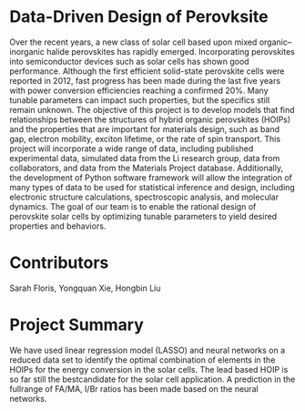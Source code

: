# Data-Driven Design of Perovksite
Over the recent years, a new class of solar cell based upon mixed organic–inorganic halide perovskites has rapidly emerged.  Incorporating perovskites into semiconductor devices such as solar cells has shown good performance. Although the first efficient solid-state perovskite cells were reported in 2012, fast progress has been made during the last five years with power conversion efficiencies reaching a confirmed 20%. Many tunable parameters can impact such properties, but the specifics still remain unknown. The objective of this project is to develop models that find relationships between the structures of hybrid organic perovskites (HOIPs) and the properties that are important for materials design, such as band gap, electron mobility, exciton lifetime, or the rate of spin transport. This project will incorporate a wide range of data, including published experimental data, simulated data from the Li research group, data from collaborators, and data from the Materials Project database. Additionally, the development of Python software framework will allow the integration of many types of data to be used for statistical inference and design, including electronic structure calculations, spectroscopic analysis, and molecular dynamics. The goal of our team is to enable the rational design of perovskite solar cells by optimizing tunable parameters to yield desired properties and behaviors.

# Contributors
Sarah Floris, Yongquan Xie, Hongbin Liu

# Project Summary
We have used linear regression model (LASSO) and neural networks on a reduced data set to identify the optimal combination of elements in the HOIPs for the energy conversion in the solar cells.  The lead based HOIP is so far still the bestcandidate for the solar cell application.  A prediction in the fullrange of FA/MA, I/Br ratios has been made based on the neural networks.
